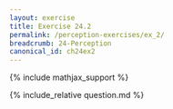 ```yaml
---
layout: exercise
title: Exercise 24.2
permalink: /perception-exercises/ex_2/
breadcrumb: 24-Perception
canonical_id: ch24ex2
---
```


{% include mathjax_support %}
<div id="hiddden">{% include_relative question.md %}</div>